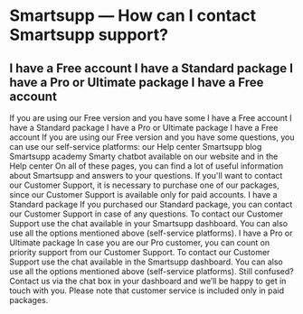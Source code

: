 # Smartsupp — How can I contact Smartsupp support?
## I have a Free account I have a Standard package I have a Pro or Ultimate package I have a Free account
If you are using our Free version and you have some 
I have a Free account
I have a Standard package
I have a Pro or Ultimate package
I have a Free account
If you are using our Free version and you have some questions, you can use our self-service platforms:
our Help center 
Smartsupp blog
Smartsupp academy
Smarty chatbot available on our website and in the Help center
On all of these pages, you can find a lot of useful information about Smartsupp and answers to your questions. If you'll want to contact our Customer Support, it is necessary to purchase one of our packages, since our Customer Support is available only for paid accounts.
I have a Standard package
If you purchased our Standard package, you can contact our Customer Support in case of any questions. To contact our Customer Support use the chat available in your Smartsupp dashboard. You can also use all the options mentioned above (self-service platforms).
I have a Pro or Ultimate package
In case you are our Pro customer, you can count on priority support from our Customer Support. To contact our Customer Support use the chat available in the Smartsupp dashboard. 
You can also use all the options mentioned above (self-service platforms).
Still confused? Contact us via the chat box in your dashboard and we’ll be happy to get in touch with you. Please note that customer service is included only in paid packages.

